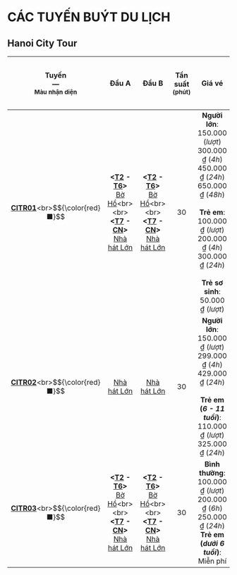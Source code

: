 # CÁC TUYẾN BUÝT DU LỊCH
## Hanoi City Tour
|Tuyến<br>—<br><sup>Màu nhận diện</sup>|Đầu A|Đầu B|Tần suất<br><sup>(**phút**)</sup>|Giá vé|Thời gian hoạt động<br><sup>(*T2 - T6*)</sup>|TGHĐ<br><sup>(**Cuối tuần**)</sup>|Đơn vị quản lí
|:---:|:---:|:---:|:---:|:---:|:---:|:---:|:---:|
|[**CITR01**](https://hopon-hopoff.vn/vi/?toursearch=1&s=Hanoi*)<br>$${\color{red}■}$$|**<<ins>T2</ins> - <ins>T6</ins>>**<br>[Bờ Hồ](https://maps.app.goo.gl/4UZVaTJD5fcfu1oC9*)<br><br>**<<ins>T7</ins> - <ins>CN</ins>>**<br>[Nhà hát Lớn](https://maps.app.goo.gl/7WzbNopuQn8ZPgtr8*)|**<<ins>T2</ins> - <ins>T6</ins>>**<br>[Bờ Hồ](https://maps.app.goo.gl/4UZVaTJD5fcfu1oC9*)<br><br>**<<ins>T7</ins> - <ins>CN</ins>>**<br>[Nhà hát Lớn](https://maps.app.goo.gl/7WzbNopuQn8ZPgtr8*)|30|**Người lớn**:<br>150.000 (*lượt*)<br>300.000 ₫ (*4h*)<br>450.000 ₫ (*24h*)<br>650.000 ₫ (*48h*)<br><br>**Trẻ em**:<br>100.000 ₫ (*lượt*)<br>200.000 ₫ (*4h*)<br>300.000 ₫ (*24h*)<br><br>**Trẻ sơ sinh**: 50.000 ₫ (*lượt*)|9:00 - 17:00|9:00 - 16:15|**[Transerco](https://transerco.com.vn/vi/home*)**
|[**CITR02**](https://vn-sightseeing.com/city-tours/ha-noi/hanoi_discovery*)<br>$${\color{red}■}$$|[Nhà hát Lớn](https://maps.app.goo.gl/7WzbNopuQn8ZPgtr8*)|[Nhà hát Lớn](https://maps.app.goo.gl/7WzbNopuQn8ZPgtr8*)|30|**Người lớn**:<br>150.000 ₫ (*lượt*)<br>299.000 ₫ (*4h*)<br>429.000 ₫ (*24h*)<br><br>**Trẻ em (*6 - 11 tuổi*)**:<br>110.000 ₫ (*lượt*)<br>325.000 ₫ (*24h*)|9:15 - 17:15 (*ngày*)<br>18:00 - 20:15 (*đêm*)|9:15 - 17:15 (*ngày*)<br>18:30 - 20:30 (*đêm*)|**[CTCP Ngắm cảnh Việt Nam](https://vn-sightseeing.com/*)**
|[**CITR03**](https://hncitytour.vn/en/danh-lam-thang-canh/routes*)<br>$${\color{red}■}$$|**<<ins>T2</ins> - <ins>T6</ins>>**<br>[Bờ Hồ](https://maps.app.goo.gl/4UZVaTJD5fcfu1oC9*)<br><br>**<<ins>T7</ins> - <ins>CN</ins>>**<br>[Nhà hát Lớn](https://maps.app.goo.gl/7WzbNopuQn8ZPgtr8*)|**<<ins>T2</ins> - <ins>T6</ins>>**<br>[Bờ Hồ](https://maps.app.goo.gl/4UZVaTJD5fcfu1oC9*)<br><br>**<<ins>T7</ins> - <ins>CN</ins>>**<br>[Nhà hát Lớn](https://maps.app.goo.gl/7WzbNopuQn8ZPgtr8*)|30|**Bình thường**:<br>100.000 ₫ (*lượt*)<br>200.000 ₫ (*6h*)<br>250.000 ₫ (*24h*)<br>**Trẻ em (*dưới 6 tuổi*)**:<br> Miễn phí|9:00 - 18:00 (*ngày*)<br>18:30 - 21:00 (*đêm*)|**〇**|**[CTCP Xe khách Hà Nội](https://xekhachhn.com/*)**
